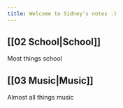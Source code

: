 ```yaml
---
title: Welcome to Sidney's notes :)
---
```

## [[02 School|School]]
Most things school
## [[03 Music|Music]]
Almost all things music 


